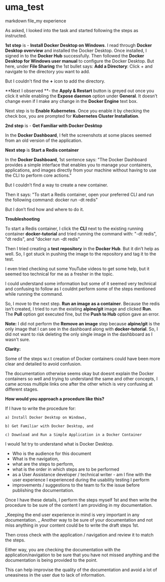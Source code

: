 # uma_test
markdown file_my experience


As asked, I looked into the task and started following the steps as instructed.


**1st step** is - **Install Docker Desktop on Windows**.
I read through **Docker Desktop overview** and installed the Docker Desktop.
Once installed, I signed in to the **Docker Hub** successfully.
Then followed the **Docker Desktop for Windows user manual** to configure the Docker Desktop.
But here, under **File Sharing** the 1st bullet says: **Add a Directory**: Click + and navigate to the directory you want to add. 

But I couldn't find the **+** icon to add the directory.

**Next I observed **- the **Apply & Restart** button is greyed out once you click it while enabling the **Expose daemon** option under **General**.
It doesn’t change even if I make any change in the **Docker Engine** text box.

Next step is to **Enable Kubernetes**.
Once you enable it by checking the check box, you are prompted for **Kubernetes Cluster Installation**.

**2nd step** is - **Get Familiar with Docker Desktop**

In the **Docker Dashboard**, I felt the screenshots at some places seemed from an old version of the application.

**Next step** is **Start a Redis container**

In the **Docker Dashboard**, 1st sentence says: "The Docker Dashboard provides a simple interface that enables you to manage your containers, applications, and images directly from your machine without having to use the CLI to perform core actions."

But I couldn’t find a way to create a new container. 

Then it says: "To start a Redis container, open your preferred CLI and run the following command: docker run -dt redis"

But I don’t find how and where to do it.

**Troubleshooting**

To start a Redis container, I click the **CLI** next to the existing running container **docker-tutorial** and tried running the command with: "-dt redis", "dt redis", and "docker run -dt redis"

Then I tried creating a **test repository** in the **Docker Hub**. But it din’t help as well. So, I got stuck in pushing the image to the repository and tag it to the test.

I even tried checking out some YouTube videos to get some help, but it seemed too technical for me as a fresher in the topic. 

I could understand some information but some of it seemed very technical and confusing to follow as I couldnt perform some of the steps mentioned while running the command.

So, I move to the next step. **Run an image as a container**. 
Because the redis isn’t created, I tried to run the existing **alpine/git** image and clicked **Run**.
The **Pull** option got executed fine, but the **Push to Hub** option gave an error.

**Note:** I did not perform the **Remove an image** step because **alpine/git** is the only image that I can see in the dashboard along with **docker-tutorial**. 
So, I did not want to risk deleting the only single image in the dashbboard as I wasn't sure.



**Clarity:**

Some of the steps w.r.t creation of Docker containers could have been more clear and detailed to avoid confusion.

The documentation otherwise seems okay but doesnt explain the Docker containers so well and trying to understand the same and other concepts, I came across multiple links one after the other which is very confusing at different stages.


**How would you approach a procedure like this?** 

If I have to write the procedure for: 

    a) Install Docker Desktop on Windows, 
    
    b) Get Familiar with Docker Desktop, and
    
    c) Download and Run a Simple Application in a Docker Container

I would 1st try to understand what is Docker Desktop.
- Who is the audience for this document
- What is the navigation, 
- what are the steps to perform, 
- what is the order in which steps are to be performed
- as a User Assistance developer / technical writer - am I fine with the user experience I experienced during the usability testing I perform
- improvements / suggestions to the team to fix the issue before publishing the documentation.

Once I have these details, I perform the steps myself 1st and then write the procedure to be sure of the content I am providing in my documentation. 

_Keeping the end user experience in mind is very important in any documentation.
_
Another way to be sure of your documentation and not miss anything in your content could be to write the draft steps 1st.

Then cross check with the application / navigation and review it to match the steps.

Either way, you are checking the documentation with the application/navigation to be sure that you have not missed anything and the documentation is being provided to the point.

This can help improvise the quality of the documentation and avoid a lot of uneasiness in the user due to lack of information.
